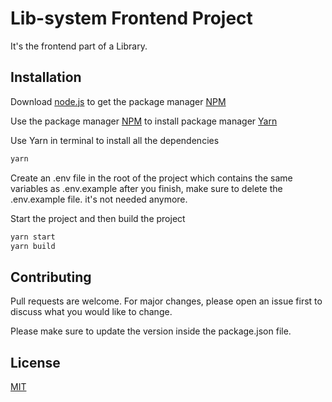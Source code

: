 # Lib-system Frontend Project

It's the frontend part of a Library.

## Installation

Download [node.js](https://nodejs.org/en/download) to get the package manager [NPM](https://www.npmjs.com/)

Use the package manager [NPM](https://www.npmjs.com/) to install package manager [Yarn](https://yarnpkg.com/)

Use Yarn in terminal to install all the dependencies

```bash
yarn
```

Create an .env file in the root of the project which contains the same variables as .env.example
after you finish, make sure to delete the .env.example file. it's not needed anymore.

Start the project and then build the project

```bash
yarn start
yarn build
```

## Contributing

Pull requests are welcome. For major changes, please open an issue first
to discuss what you would like to change.

Please make sure to update the version inside the package.json file.

## License

[MIT](https://choosealicense.com/licenses/mit/)
